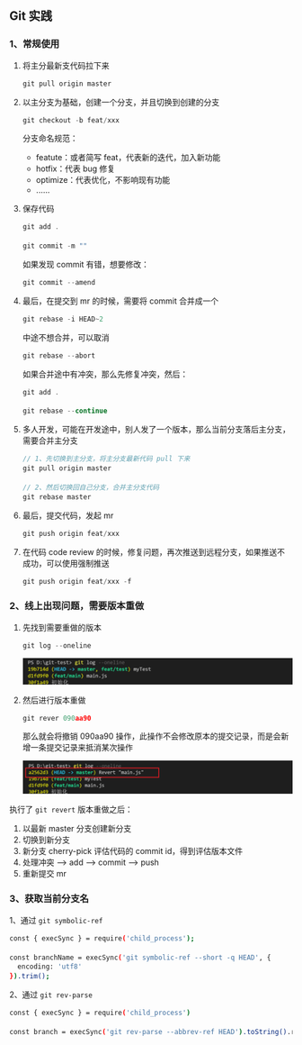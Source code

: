 ## Git 实践



### 1、常规使用

1. 将主分最新支代码拉下来

   ```js
   git pull origin master
   ```

2. 以主分支为基础，创建一个分支，并且切换到创建的分支

   ```js
   git checkout -b feat/xxx
   ```

   分支命名规范：

   - featute：或者简写 feat，代表新的迭代，加入新功能
   - hotfix：代表 bug 修复
   - optimize：代表优化，不影响现有功能
   - ......

3. 保存代码

   ```js
   git add .
   
   git commit -m ""
   ```

   如果发现 commit 有错，想要修改：

   ```js
   git commit --amend
   ```

4. 最后，在提交到 mr 的时候，需要将 commit 合并成一个

   ```js
   git rebase -i HEAD~2
   ```

   中途不想合并，可以取消

   ```js
   git rebase --abort
   ```

   如果合并途中有冲突，那么先修复冲突，然后：

   ```js
   git add .
   
   git rebase --continue
   ```

5. 多人开发，可能在开发途中，别人发了一个版本，那么当前分支落后主分支，需要合并主分支

   ```js
   // 1、先切换到主分支，将主分支最新代码 pull 下来
   git pull origin master
   
   // 2、然后切换回自己分支，合并主分支代码
   git rebase master
   ```

6. 最后，提交代码，发起 mr

   ```js
   git push origin feat/xxx
   ```

7. 在代码 code review 的时候，修复问题，再次推送到远程分支，如果推送不成功，可以使用强制推送

   ```js
   git push origin feat/xxx -f
   ```

   

### 2、线上出现问题，需要版本重做

1. 先找到需要重做的版本

   ```js
   git log --oneline
   ```

    <img src="../imgs/img36.png" style="zoom: 50%;" />

2. 然后进行版本重做

   ```js
   git rever 090aa90
   ```

   那么就会将撤销 090aa90 操作，此操作不会修改原本的提交记录，而是会新增一条提交记录来抵消某次操作

    <img src="../imgs/img37.png" style="zoom:50%;" />



执行了 `git revert` 版本重做之后：

1. 以最新 master 分支创建新分支
2. 切换到新分支
3. 新分支 cherry-pick 评估代码的 commit id，得到评估版本文件
4. 处理冲突 --> add --> commit --> push
5. 重新提交 mr



### 3、获取当前分支名

1、通过 `git symbolic-ref`

```bash
const { execSync } = require('child_process');

const branchName = execSync('git symbolic-ref --short -q HEAD', {
  encoding: 'utf8'
}).trim();
```



2、通过 `git rev-parse`

```bash
const { execSync } = require('child_process')

const branch = execSync('git rev-parse --abbrev-ref HEAD').toString().replace(/\s+/, '');
```




